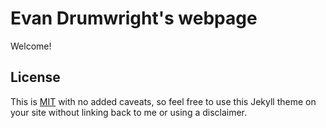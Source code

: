 # Evan Drumwright's webpage 

Welcome!

## License

This is [MIT](LICENSE) with no added caveats, so feel free to use this Jekyll theme on your site without linking back to me or using a disclaimer.
